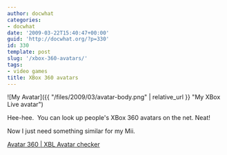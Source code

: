 ```yaml
---
author: docwhat
categories:
- docwhat
date: '2009-03-22T15:40:47+00:00'
guid: 'http://docwhat.org/?p=330'
id: 330
template: post
slug: '/xbox-360-avatars/'
tags:
- video games
title: XBox 360 avatars
---
```


![My
Avatar]({{ "/files/2009/03/avatar-body.png" | relative_url }}  "My XBox Live avatar")

Hee-hee.  You can look up people's XBox 360 avatars on the net. Neat!

Now I just need something similar for my Mii.

[Avatar 360 | XBL Avatar
checker](http://mundorare.com/games/avatar-360/xbl-avatar-checker?gt=thedoctorwhat&v=)
